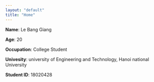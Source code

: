 ```yaml
---
layout: "default"
title: "Home"
---
```


<strong>Name</strong>: Le Bang Giang <br>

<strong>Age</strong>: 20 <br>

<strong>Occupation</strong>: College Student <br>

<strong>Univesity</strong>: university of Engineering and Technology, Hanoi national University <br>

<strong>Student ID</strong>: 18020428